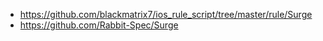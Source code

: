 - https://github.com/blackmatrix7/ios_rule_script/tree/master/rule/Surge
- https://github.com/Rabbit-Spec/Surge
